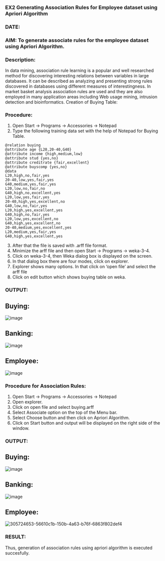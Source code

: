### EX2 Generating Association Rules for Employee dataset using Apriori Algorithm
### DATE: 
### AIM: To generate associate rules for the employee dataset using Apriori Algorithm.
### Description:
In data mining, association rule learning is a popular and well researched method for discovering interesting
relations between variables in large databases. It can be described as analyzing and presenting strong rules discovered
in databases using different measures of interestingness. In market basket analysis association rules are used and they
are also employed in many application areas including Web usage mining, intrusion detection and bioinformatics.
Creation of Buying Table:
### Procedure:
1) Open Start -> Programs -> Accessories -> Notepad
2) Type the following training data set with the help of Notepad for Buying Table.

```
@relation buying
@attribute age {L20,20-40,G40}
@attribute income {high,medium,low}
@attribute stud {yes,no}
@attribute creditrate {fair,excellent}
@attribute buyscomp {yes,no}
@data
L20,high,no,fair,yes
20-40,low,yes,fair,yes
G40,medium,yes,fair,yes
L20,low,no,fair,no
G40,high,no,excellent,yes
L20,low,yes,fair,yes
20-40,high,yes,excellent,no
G40,low,no,fair,yes
L20,high,yes,excellent,yes
G40,high,no,fair,yes
L20,low,yes,excellent,no
G40,high,yes,excellent,no
20-40,medium,yes,excellent,yes
L20,medium,yes,fair,yes
G40,high,yes,excellent,yes
```
3) After that the file is saved with .arff file format.
4) Minimize the arff file and then open Start -> Programs -> weka-3-4.
5) Click on weka-3-4, then Weka dialog box is displayed on the screen.
6) In that dialog box there are four modes, click on explorer.
7) Explorer shows many options. In that click on ‘open file’ and select the arff file
8) Click on edit button which shows buying table on weka.
### OUTPUT:

## Buying:

![image](https://github.com/Balaji-Jothiramalingam/WDM_EXP2/assets/114234865/d37f33ec-e9cc-4a8b-8252-bfac9ea4485e)

## Banking:

![image](https://github.com/Balaji-Jothiramalingam/WDM_EXP2/assets/114234865/65535304-624f-4dfb-b653-a1b1ba895552)

## Employee:

![image](https://github.com/Balaji-Jothiramalingam/WDM_EXP2/assets/114234865/d540c08f-5f33-4c05-93f6-3825615b5a08)


### Procedure for Association Rules:
1) Open Start -> Programs -> Accessories -> Notepad
2) Open explorer.
3) Click on open file and select buying.arff
4) Select Associate option on the top of the Menu bar.
5) Select Choose button and then click on Apriori Algorithm.
6) Click on Start button and output will be displayed on the right side of the window.

### OUTPUT:

## Buying:

![image](https://github.com/Balaji-Jothiramalingam/WDM_EXP2/assets/114234865/886f5fc8-1c65-409c-99ad-3a253e1dec90)

## Banking:

![image](https://github.com/Balaji-Jothiramalingam/WDM_EXP2/assets/114234865/ee04ed1c-2576-4b6a-935c-5362fa6c9c72)

## Employee:

![305724653-56610c1b-150b-4a63-b76f-6863f802def4](https://github.com/Balaji-Jothiramalingam/WDM_EXP2/assets/114234865/49aaaecb-f90f-448f-aa58-d5d22146dd41)


### RESULT: 

Thus, generation of association rules using apriori algorithm is executed succesfully.
